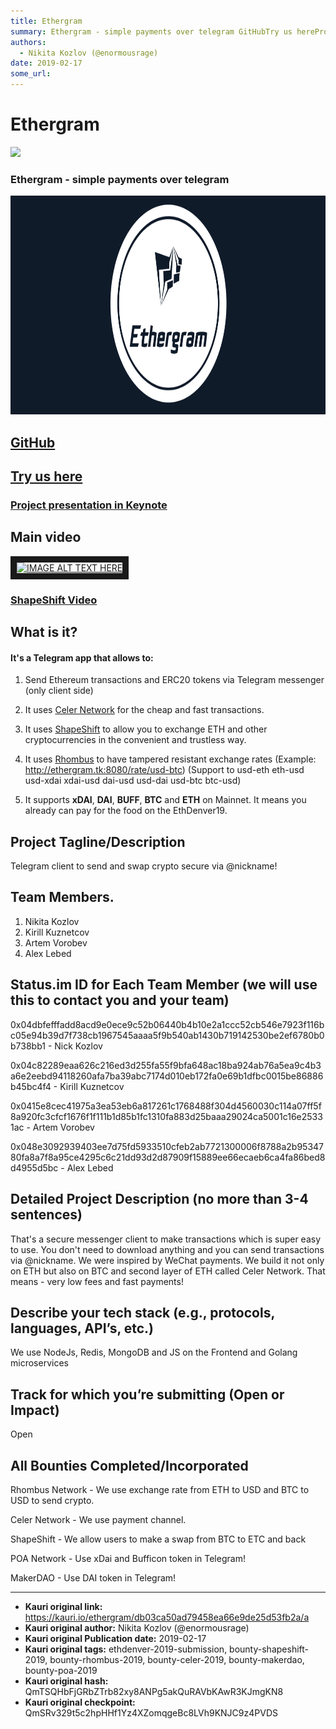 ```yaml
---
title: Ethergram
summary: Ethergram - simple payments over telegram GitHubTry us hereProject presentation in Keynote Main video ShapeShift Video What is it? Its a Telegram app that allows to- Send Ethereum transactions and ERC20 tokens via Telegram messenger (only client side) It uses Celer Network for the cheap and fast transactions. It uses ShapeShift to allow you to exchange ETH and other cryptocurrencies in the convenient and trustless way. It uses Rhombus to have tampered resistant exchange rates (Example- http-//et
authors:
  - Nikita Kozlov (@enormousrage)
date: 2019-02-17
some_url: 
---
```


# Ethergram

![](https://ipfs.infura.io/ipfs/QmdcDeS1ujc5VHRRGcYbMzREeGgJ5hLSX55uhsibj5P1Ek)


### Ethergram - simple payments over telegram


<img src="https://raw.githubusercontent.com/button-tech/hackathon-eth-denver/master/general/ethergram-wide.png" alt="" data-canonical-src="https://raw.githubusercontent.com/button-tech/hackathon-eth-denver/master/general/ethergram-wide.png" height="350" />


## [GitHub](https://github.com/button-tech/hackathon-eth-denver)
## [Try us here](https://t.me/ethergram_bot)
### [Project presentation in Keynote](https://github.com/button-tech/hackathon-eth-denver/raw/master/presentation/Ethergram.key)

## Main video

<a href=""><img src="http://img.youtube.com/vi/7UXEqFCyymA/2.jpg" 
alt="IMAGE ALT TEXT HERE" width="750" border="10" /></a>

### [ShapeShift Video](https://www.youtube.com/watch?v=g_ykqcLywh4)

## What is it?
#### It's a Telegram app that allows to:
1.  Send Ethereum transactions and ERC20 tokens via Telegram messenger (only client side)

2. It uses [Celer Network](https://medium.com/celer-network/celer-network-lets-buidl-scalable-dapps-at-ethdenver-8c3d54e8926f) for the cheap and fast transactions.  

3. It uses [ShapeShift](https://shapeshift.io/#/coins) to allow you to exchange ETH and other cryptocurrencies in the convenient and trustless way.

4. It uses [Rhombus](https://kauri.io/article/74ed99544dc34542afccb51ac7532d3f/v3/rhombus-sponsor-bounty-at-ethdenver-2019!) to have tampered resistant exchange rates (Example: http://ethergram.tk:8080/rate/usd-btc) (Support to usd-eth eth-usd usd-xdai xdai-usd dai-usd usd-dai usd-btc btc-usd)

5. It supports <b>xDAI</b>, <b>DAI</b>, <b>BUFF</b>, <b>BTC</b> and <b>ETH</b> on Mainnet. It means you already can pay for the food on the EthDenver19.


## Project Tagline/Description 
Telegram client to send and swap crypto secure via @nickname! 

## Team Members. 

1. Nikita Kozlov
2. Kirill Kuznetcov
3. Artem Vorobev
4. Alex Lebed

## Status.im ID for Each Team Member (we will use this to contact you and your team)

0x04dbfefffadd8acd9e0ece9c52b06440b4b10e2a1ccc52cb546e7923f116bc05e94b39d7f738cb1967545aaaa5f9b540ab1430b719142530be2ef6780b0b738bb1 - Nick Kozlov

0x04c82289eaa626c216ed3d255fa55f9bfa648ac18ba924ab76a5ea9c4b3a6e2eebd94118260afa7ba39abc7174d010eb172fa0e69b1dfbc0015be86886b45bc4f4 - Kirill Kuznetcov 

0x0415e8cec41975a3ea53eb6a817261c1768488f304d4560030c114a07ff5f8a920fc3cfcf1676f1f111b1d85b1fc1310fa883d25baaa29024ca5001c16e25331ac - Artem Vorobev

0x048e3092939403ee7d75fd5933510cfeb2ab7721300006f8788a2b9534780fa8a7f8a95ce4295c6c21dd93d2d87909f15889ee66ecaeb6ca4fa86bed8d4955d5bc - Alex Lebed

## Detailed Project Description (no more than 3-4 sentences)
That's a secure messenger client to make transactions which is super easy to use. You don't need to download anything and you can send transactions via @nickname. We were inspired by WeChat payments. We build it not only on ETH but also on BTC and second layer of ETH called Celer Network. That means - very low fees and fast payments!

## Describe your tech stack (e.g., protocols, languages, API’s, etc.)
We use NodeJs, Redis, MongoDB and JS on the Frontend and Golang microservices

## Track for which you’re submitting (Open or Impact)
Open

## All Bounties Completed/Incorporated
Rhombus Network - We use exchange rate from ETH to USD and BTC to USD to send crypto.

Celer Network - We use payment channel.

ShapeShift - We allow users to make a swap from BTC to ETC and back

POA Network - Use xDai and Bufficon token in Telegram!

MakerDAO - Use DAI token in Telegram!



---

- **Kauri original link:** https://kauri.io/ethergram/db03ca50ad79458ea66e9de25d53fb2a/a
- **Kauri original author:** Nikita Kozlov (@enormousrage)
- **Kauri original Publication date:** 2019-02-17
- **Kauri original tags:** ethdenver-2019-submission, bounty-shapeshift-2019, bounty-rhombus-2019, bounty-celer-2019, bounty-makerdao, bounty-poa-2019
- **Kauri original hash:** QmTSQHbFjGRbZTrb82xy8ANPg5akQuRAVbKAwR3KJmgKN8
- **Kauri original checkpoint:** QmSRv329t5c2hpHHf1Yz4XZomqgeBc8LVh9KNJC9z4PVDS




